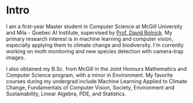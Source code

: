 
# Intro

I am a first-year Master student in Computer Science at McGill University and Mila - Quebec AI Institute, supervised by [Prof. David Rolnick](https://davidrolnick.com/). My primary research interest is in machine learning and computer vision, especially applying them to climate change and biodiversity. I'm currently working on moth monitoring and new species detection with camera-trap images.

I also obtained my B.Sc. from McGill in the Joint Honours Mathematics and Computer Science program, with a minor in Environment. My favorite courses during my undergrad include Machine Learning Applied to Climate Change, Fundamentals of Computer Vision, Society, Environment and Sustainability, Linear Algebra, PDE, and Statistics.
